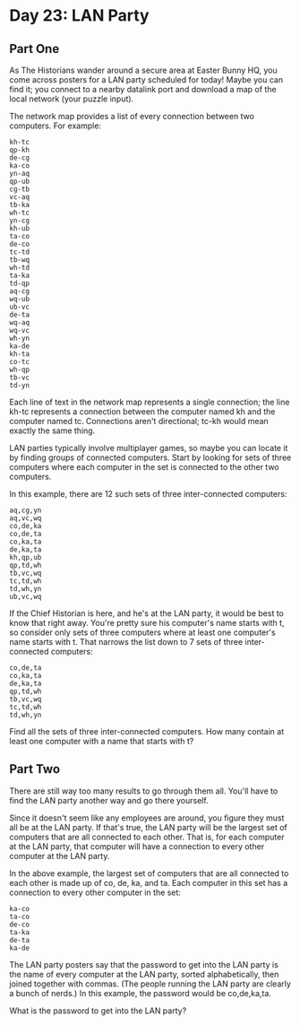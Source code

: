 # Day 23: LAN Party

## Part One

As The Historians wander around a secure area at Easter Bunny HQ, you come across posters for a LAN party scheduled for today! Maybe you can find it; you connect to a nearby datalink port and download a map of the local network (your puzzle input).

The network map provides a list of every connection between two computers. For example:

```
kh-tc
qp-kh
de-cg
ka-co
yn-aq
qp-ub
cg-tb
vc-aq
tb-ka
wh-tc
yn-cg
kh-ub
ta-co
de-co
tc-td
tb-wq
wh-td
ta-ka
td-qp
aq-cg
wq-ub
ub-vc
de-ta
wq-aq
wq-vc
wh-yn
ka-de
kh-ta
co-tc
wh-qp
tb-vc
td-yn
```

Each line of text in the network map represents a single connection; the line kh-tc represents a connection between the computer named kh and the computer named tc. Connections aren't directional; tc-kh would mean exactly the same thing.

LAN parties typically involve multiplayer games, so maybe you can locate it by finding groups of connected computers. Start by looking for sets of three computers where each computer in the set is connected to the other two computers.

In this example, there are 12 such sets of three inter-connected computers:

```
aq,cg,yn
aq,vc,wq
co,de,ka
co,de,ta
co,ka,ta
de,ka,ta
kh,qp,ub
qp,td,wh
tb,vc,wq
tc,td,wh
td,wh,yn
ub,vc,wq
```

If the Chief Historian is here, and he's at the LAN party, it would be best to know that right away. You're pretty sure his computer's name starts with t, so consider only sets of three computers where at least one computer's name starts with t. That narrows the list down to 7 sets of three inter-connected computers:

```
co,de,ta
co,ka,ta
de,ka,ta
qp,td,wh
tb,vc,wq
tc,td,wh
td,wh,yn
```

Find all the sets of three inter-connected computers. How many contain at least one computer with a name that starts with t?

## Part Two

There are still way too many results to go through them all. You'll have to find the LAN party another way and go there yourself.

Since it doesn't seem like any employees are around, you figure they must all be at the LAN party. If that's true, the LAN party will be the largest set of computers that are all connected to each other. That is, for each computer at the LAN party, that computer will have a connection to every other computer at the LAN party.

In the above example, the largest set of computers that are all connected to each other is made up of co, de, ka, and ta. Each computer in this set has a connection to every other computer in the set:

```
ka-co
ta-co
de-co
ta-ka
de-ta
ka-de
```

The LAN party posters say that the password to get into the LAN party is the name of every computer at the LAN party, sorted alphabetically, then joined together with commas. (The people running the LAN party are clearly a bunch of nerds.) In this example, the password would be co,de,ka,ta.

What is the password to get into the LAN party?
